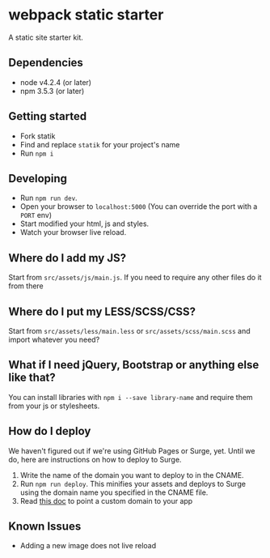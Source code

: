 # webpack static starter
A static site starter kit.

## Dependencies
- node v4.2.4 (or later)
- npm 3.5.3 (or later)

## Getting started
- Fork statik
- Find and replace `statik` for your project's name
- Run `npm i`

## Developing
- Run `npm run dev`.
- Open your browser to `localhost:5000` (You can override the port with a `PORT` env)
- Start modified your html, js and styles.
- Watch your browser live reload.

## Where do I add my JS?
Start from `src/assets/js/main.js`.  If you need to require any other files
do it from there

## Where do I put my LESS/SCSS/CSS?
Start from `src/assets/less/main.less` or `src/assets/scss/main.scss` and import whatever you need?

## What if I need jQuery, Bootstrap or anything else like that?
 You can install libraries with `npm i --save library-name` and require them from your js or stylesheets.

## How do I deploy
We haven't figured out if we're using GitHub Pages or Surge, yet.  Until we do, here are instructions on how to deploy to Surge.

1. Write the name of the domain you want to deploy to in the CNAME.
2. Run `npm run deploy`.  This minifies your assets and deploys to Surge using the domain name you specified in the CNAME file.
3. Read [this doc](https://surge.sh/help/adding-a-custom-domain) to point a custom domain to your app

## Known Issues
- Adding a new image does not live reload
